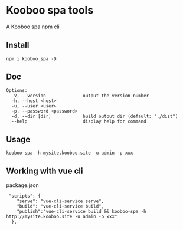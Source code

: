 # Kooboo spa tools

A Kooboo spa npm cli

## Install

```
npm i kooboo_spa -D
```

## Doc

```
Options:
  -V, --version              output the version number
  -h, --host <host>
  -u, --user <user>
  -p, --password <password>
  -d, --dir [dir]            build output dir (default: "./dist")
  --help                     display help for command
```

## Usage

```
kooboo-spa -h mysite.kooboo.site -u admin -p xxx
```

## Working with vue cli

package.json

```
 "scripts": {
    "serve": "vue-cli-service serve",
    "build": "vue-cli-service build",
    "publish":"vue-cli-service build && kooboo-spa -h http://mysite.kooboo.site -u admin -p xxx"
  },
```

